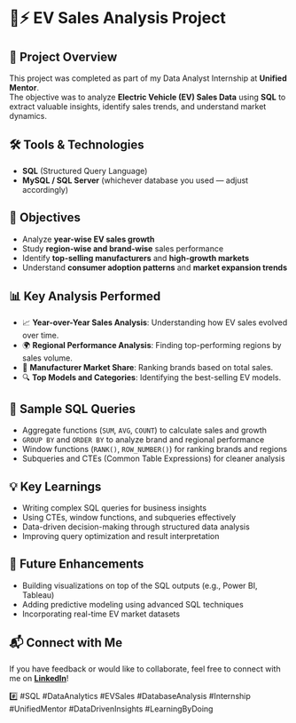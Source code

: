# 🚗⚡ EV Sales Analysis Project

## 📌 Project Overview
This project was completed as part of my Data Analyst Internship at **Unified Mentor**.  
The objective was to analyze **Electric Vehicle (EV) Sales Data** using **SQL** to extract valuable insights, identify sales trends, and understand market dynamics.

## 🛠️ Tools & Technologies
- **SQL** (Structured Query Language)
- **MySQL / SQL Server** (whichever database you used — adjust accordingly)

## 🎯 Objectives
- Analyze **year-wise EV sales growth**
- Study **region-wise and brand-wise** sales performance
- Identify **top-selling manufacturers** and **high-growth markets**
- Understand **consumer adoption patterns** and **market expansion trends**

## 📊 Key Analysis Performed
- 📈 **Year-over-Year Sales Analysis**: Understanding how EV sales evolved over time.
- 🌍 **Regional Performance Analysis**: Finding top-performing regions by sales volume.
- 🏢 **Manufacturer Market Share**: Ranking brands based on total sales.
- 🔍 **Top Models and Categories**: Identifying the best-selling EV models.

## 🧩 Sample SQL Queries
- Aggregate functions (`SUM`, `AVG`, `COUNT`) to calculate sales and growth  
- `GROUP BY` and `ORDER BY` to analyze brand and regional performance  
- Window functions (`RANK()`, `ROW_NUMBER()`) for ranking brands and regions  
- Subqueries and CTEs (Common Table Expressions) for cleaner analysis

## 💡 Key Learnings
- Writing complex SQL queries for business insights  
- Using CTEs, window functions, and subqueries effectively  
- Data-driven decision-making through structured data analysis  
- Improving query optimization and result interpretation

## 🚀 Future Enhancements
- Building visualizations on top of the SQL outputs (e.g., Power BI, Tableau)  
- Adding predictive modeling using advanced SQL techniques  
- Incorporating real-time EV market datasets
## 📬 Connect with Me
If you have feedback or would like to collaborate, feel free to connect with me on **[LinkedIn](www.linkedin.com/in/shaik-mohammed-zaid-00962028b)**!

#️⃣  #SQL #DataAnalytics #EVSales #DatabaseAnalysis #Internship #UnifiedMentor #DataDrivenInsights #LearningByDoing

